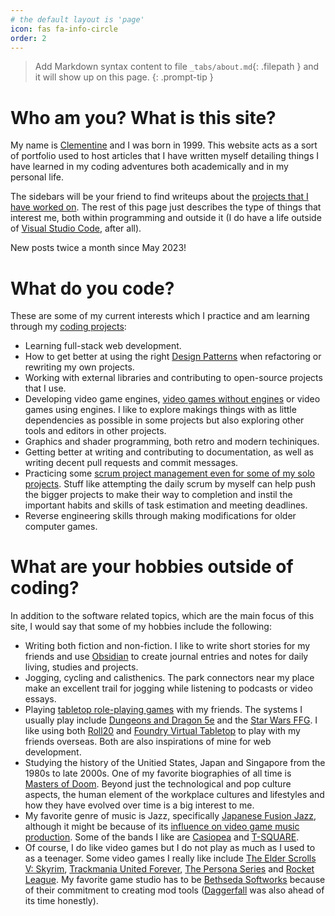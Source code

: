 ```yaml
---
# the default layout is 'page'
icon: fas fa-info-circle
order: 2
---
```


> Add Markdown syntax content to file `_tabs/about.md`{: .filepath } and it will show up on this page.
{: .prompt-tip }


# Who am you? What is this site?

My name is [Clementine](https://www.linkedin.com/in/clementine-shamaney-07847a185) and I was born in 1999. This website acts as a sort of portfolio used to host articles that I have written myself detailing things I have learned in my coding adventures both academically and in my personal life. 

The sidebars will be your friend to find writeups about the [projects that I have worked on](http://localhost:4000/categories/). The rest of this page just describes the type of things that interest me, both within programming and outside it (I do have a life outside of [Visual Studio Code](https://en.wikipedia.org/wiki/Visual_Studio_Code), after all). 

New posts twice a month since May 2023!

# What do you code?

These are some of my current interests which I practice and am learning through my [coding projects](http://localhost:4000/categories/):
- Learning full-stack web development.
- How to get better at using the right [Design Patterns](https://en.wikipedia.org/wiki/Software_design_pattern) when refactoring or rewriting my own projects.
- Working with external libraries and contributing to open-source projects that I use.
- Developing video game engines, [video games without engines](https://geometrian.com/programming/tutorials/write-games-not-engines/) or video games using engines. I like to explore makings things with as little dependencies as possible in some projects but also exploring other tools and editors in other projects.
- Graphics and shader programming, both retro and modern techiniques.
- Getting better at writing and contributing to documentation, as well as writing decent pull requests and commit messages.
- Practicing some [scrum project management even for some of my solo projects](https://www.kodeco.com/585-scrum-of-one-how-to-bring-scrum-into-your-one-person-operation). Stuff like attempting the daily scrum by myself can help push the bigger projects to make their way to completion and instil the important habits and skills of task estimation and meeting deadlines.
- Reverse engineering skills through making modifications for older computer games.

# What are your hobbies outside of coding?

In addition to the software related topics, which are the main focus of this site, I would say that some of my hobbies include the following:
- Writing both fiction and non-fiction. I like to write short stories for my friends and use [Obsidian](https://obsidian.md/) to create journal entries and notes for daily living, studies and projects.
- Jogging, cycling and calisthenics. The park connectors near my place make an excellent trail for jogging while listening to podcasts or video essays.
- Playing [tabletop role-playing games](https://en.wikipedia.org/wiki/Tabletop_role-playing_game) with my friends. The systems I usually play include [Dungeons and Dragon 5e](https://en.wikipedia.org/wiki/Dungeons_%26_Dragons) and the [Star Wars FFG](https://en.wikipedia.org/wiki/Star_Wars_Roleplaying_Game_(Fantasy_Flight_Games)). I like using both [Roll20](https://roll20.net/) and [Foundry Virtual Tabletop](https://foundryvtt.com/) to play with my friends overseas. Both are also inspirations of mine for web development.
- Studying the history of the Unitied States, Japan and Singapore from the 1980s to late 2000s. One of my favorite biographies of all time is [Masters of Doom](https://en.wikipedia.org/wiki/Masters_of_Doom). Beyond just the technological and pop culture aspects, the human element of the workplace cultures and lifestyles and how they have evolved over time is a big interest to me.
- My favorite genre of music is Jazz, specifically [Japanese Fusion Jazz](https://www.youtube.com/watch?v=e-xY_lMQTQ8), although it might be because of its [influence on video game music production](https://www.youtube.com/watch?v=oKWgLe-jQjc). Some of the bands I like are [Casiopea](https://www.youtube.com/watch?v=e-xY_lMQTQ8) and [T-SQUARE](https://www.youtube.com/watch?v=aK8RWlcjbFA).
- Of course, I do like video games but I do not play as much as I used to as a teenager. Some video games I really like include [The Elder Scrolls V: Skyrim](https://en.wikipedia.org/wiki/The_Elder_Scrolls_V:_Skyrim), [Trackmania United Forever](https://en.wikipedia.org/wiki/TrackMania#TrackMania_United_Forever_&_Nations_Forever), [The Persona Series](https://en.wikipedia.org/wiki/Persona_(series)) and [Rocket League](https://en.wikipedia.org/wiki/Rocket_League). My favorite game studio has to be [Bethseda Softworks](https://en.wikipedia.org/wiki/Bethesda_Softworks) because of their commitment to creating mod tools ([Daggerfall](https://en.wikipedia.org/wiki/The_Elder_Scrolls_II:_Daggerfall) was also ahead of its time honestly).
